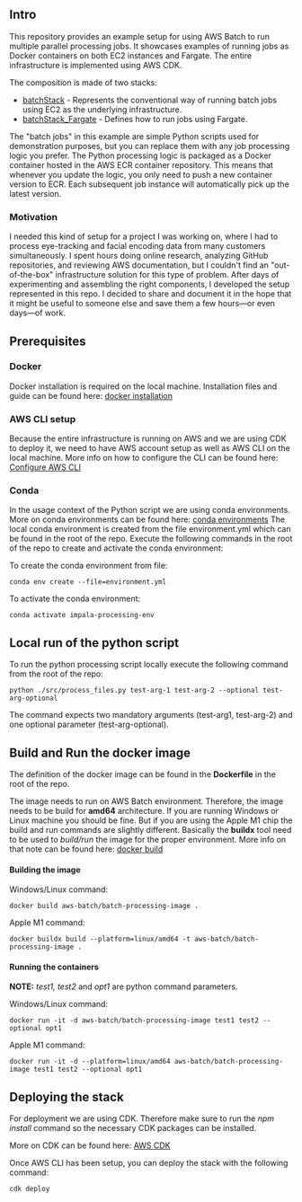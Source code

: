 ## Intro

This repository provides an example setup for using AWS Batch to run multiple parallel processing jobs. It showcases examples of running jobs as Docker containers on both EC2 instances and Fargate. The entire infrastructure is implemented using AWS CDK.

The composition is made of two stacks:

- [batchStack](https://github.com/DNakevski/aws-batch-processing/blob/master/lib/batchStack.ts) - Represents the conventional way of running batch jobs using EC2 as the underlying infrastructure.
- [batchStack_Fargate](https://github.com/DNakevski/aws-batch-processing/blob/master/lib/batchStack_Fargate.ts) - Defines how to run jobs using Fargate.

The "batch jobs" in this example are simple Python scripts used for demonstration purposes, but you can replace them with any job processing logic you prefer. The Python processing logic is packaged as a Docker container hosted in the AWS ECR container repository. This means that whenever you update the logic, you only need to push a new container version to ECR. Each subsequent job instance will automatically pick up the latest version.

### Motivation

I needed this kind of setup for a project I was working on, where I had to process eye-tracking and facial encoding data from many customers simultaneously. I spent hours doing online research, analyzing GitHub repositories, and reviewing AWS documentation, but I couldn't find an "out-of-the-box" infrastructure solution for this type of problem. After days of experimenting and assembling the right components, I developed the setup represented in this repo. I decided to share and document it in the hope that it might be useful to someone else and save them a few hours—or even days—of work.

## Prerequisites

### Docker

Docker installation is required on the local machine.
Installation files and guide can be found here: [docker installation](https://docs.docker.com/get-docker/)

### AWS CLI setup

Because the entire infrastructure is running on AWS and we are using CDK to deploy it, we need to have AWS account setup as well as AWS CLI on the local machine.
More info on how to configure the CLI can be found here: [Configure AWS CLI](https://docs.aws.amazon.com/cli/latest/userguide/cli-chap-configure.html)

### Conda

In the usage context of the Python script we are using conda environments. More on conda environments can be found here: [conda environments](https://docs.conda.io/projects/conda/en/latest/user-guide/concepts/environments.html#)
The local conda environment is created from the file environment.yml which can be found in the root of the repo.
Execute the following commands in the root of the repo to create and activate the conda environment:

To create the conda environment from file:

    conda env create --file=environment.yml

To activate the conda environment:

    conda activate impala-processing-env

## Local run of the python script

To run the python processing script locally execute the following command from the root of the repo:

    python ./src/process_files.py test-arg-1 test-arg-2 --optional test-arg-optional

The command expects two mandatory arguments (test-arg1, test-arg-2) and one optional parameter (test-arg-optional).

## Build and Run the docker image

The definition of the docker image can be found in the **Dockerfile** in the root of the repo.

The image needs to run on AWS Batch environment. Therefore, the image needs to be build for **amd64** architecture. If you are running Windows or Linux machine you should be fine. But if you are using the Apple M1 chip the build and run commands are slightly different. Basically the **buildx** tool need to be used to _build/run_ the image for the proper environment.
More info on that note can be found here: [docker build](https://docs.docker.com/build/)

#### Building the image

Windows/Linux command:

    docker build aws-batch/batch-processing-image .

Apple M1 command:

    docker buildx build --platform=linux/amd64 -t aws-batch/batch-processing-image .

#### Running the containers

**NOTE:** _test1, test2_ and _opt1_ are python command parameters.

Windows/Linux command:

    docker run -it -d aws-batch/batch-processing-image test1 test2 --optional opt1

Apple M1 command:

    docker run -it -d --platform=linux/amd64 aws-batch/batch-processing-image test1 test2 --optional opt1

## Deploying the stack

For deployment we are using CDK. Therefore make sure to run the _npm install_ command so the necessary CDK packages can be installed.

More on CDK can be found here: [AWS CDK](https://aws.amazon.com/cdk/)

Once AWS CLI has been setup, you can deploy the stack with the following command:

    cdk deploy
